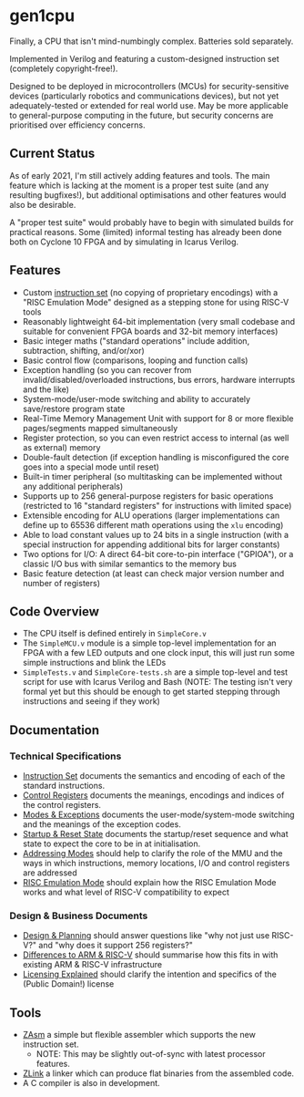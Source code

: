 # gen1cpu

Finally, a CPU that isn't mind-numbingly complex. Batteries sold separately.

Implemented in Verilog and featuring a custom-designed instruction set (completely copyright-free!).

Designed to be deployed in microcontrollers (MCUs) for security-sensitive devices (particularly robotics and communications devices), but not yet adequately-tested or extended for real world use. May be more applicable to general-purpose computing in the future, but security concerns are prioritised over efficiency concerns.

## Current Status

As of early 2021, I'm still actively adding features and tools. The main feature which is lacking at the moment is a proper test suite (and any resulting bugfixes!), but additional optimisations and other features would also be desirable.

A "proper test suite" would probably have to begin with simulated builds for practical reasons. Some (limited) informal testing has already been done both on Cyclone 10 FPGA and by simulating in Icarus Verilog.

## Features

* Custom [instruction set](InstructionSet.md) (no copying of proprietary encodings) with a "RISC Emulation Mode" designed as a stepping stone for using RISC-V tools
* Reasonably lightweight 64-bit implementation (very small codebase and suitable for convenient FPGA boards and 32-bit memory interfaces)
* Basic integer maths ("standard operations" include addition, subtraction, shifting, and/or/xor)
* Basic control flow (comparisons, looping and function calls)
* Exception handling (so you can recover from invalid/disabled/overloaded instructions, bus errors, hardware interrupts and the like)
* System-mode/user-mode switching and ability to accurately save/restore program state
* Real-Time Memory Management Unit with support for 8 or more flexible pages/segments mapped simultaneously
* Register protection, so you can even restrict access to internal (as well as external) memory
* Double-fault detection (if exception handling is misconfigured the core goes into a special mode until reset)
* Built-in timer peripheral (so multitasking can be implemented without any additional peripherals)
* Supports up to 256 general-purpose registers for basic operations (restricted to 16 "standard registers" for instructions with limited space)
* Extensible encoding for ALU operations (larger implementations can define up to 65536 different math operations using the `xlu` encoding)
* Able to load constant values up to 24 bits in a single instruction (with a special instruction for appending additional bits for larger constants)
* Two options for I/O: A direct 64-bit core-to-pin interface ("GPIOA"), or a classic I/O bus with similar semantics to the memory bus
* Basic feature detection (at least can check major version number and number of registers)

## Code Overview

* The CPU itself is defined entirely in `SimpleCore.v`
* The `SimpleMCU.v` module is a simple top-level implementation for an FPGA with a few LED outputs and one clock input, this will just run some simple instructions and blink the LEDs
* `SimpleTests.v` and `SimpleCore-tests.sh` are a simple top-level and test script for use with Icarus Verilog and Bash (NOTE: The testing isn't very formal yet but this should be enough to get started stepping through instructions and seeing if they work)

## Documentation

### Technical Specifications

* [Instruction Set](InstructionSet.md) documents the semantics and encoding of each of the standard instructions.
* [Control Registers](ControlRegisters.md) documents the meanings, encodings and indices of the control registers.
* [Modes & Exceptions](ModesAndExceptions.md) documents the user-mode/system-mode switching and the meanings of the exception codes.
* [Startup & Reset State](StartupAndResetState.md) documents the startup/reset sequence and what state to expect the core to be in at initialisation.
* [Addressing Modes](AddressingModes.md) should help to clarify the role of the MMU and the ways in which instructions, memory locations, I/O and control registers are addressed
* [RISC Emulation Mode](RISCEmulationMode.md) should explain how the RISC Emulation Mode works and what level of RISC-V compatibility to expect

### Design & Business Documents

* [Design & Planning](DesignAndPlanning.md) should answer questions like "why not just use RISC-V?" and "why does it support 256 registers?"
* [Differences to ARM & RISC-V](DifferencesToARMAndRISCV.md) should summarise how this fits in with existing ARM & RISC-V infrastructure
* [Licensing Explained](LicensingExplained.md) should clarify the intention and specifics of the (Public Domain!) license

## Tools

* [ZAsm](https://github.com/ZYSF/ZAsm/) a simple but flexible assembler which supports the new instruction set.
    - NOTE: This may be slightly out-of-sync with latest processor features.
* [ZLink](https://github.com/ZYSF/ZLink/) a linker which can produce flat binaries from the assembled code.
* A C compiler is also in development.
